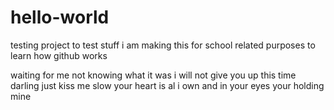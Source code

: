 # hello-world

testing project to test stuff
i am making this for school related purposes
to learn how github works

waiting for me 
not knowing what it was
i will not give you up
this time
darling just kiss me slow
your heart is al i own
and in your eyes your holding mine
